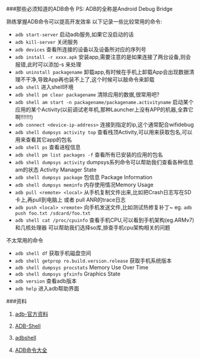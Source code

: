 ###那些必须知道的ADB命令
PS: ADB的全称是Android Debug Bridge

熟练掌握ADB命令可以提高开发效率
以下记录一些比较常用的命令:

* `adb start-server`  启动adb服务,如果它没启动的话
* `adb kill-server`
关闭服务
* `adb devices`
查看所连接的设备以及设备所对应的序列号
* `adb install -r xxxx.apk`
安装app,需要注意的是如果连接了两台设备,则会报错,此时可以添加-s <serialNumber>来处理
* `adb uninstall packagename`
卸载app,有时候在手机上卸载App会出现数据清理不干净,导致App再也装不上了,这个时候可以敲命令来卸载
* `adb shell`
进入shell环境
* `adb shell pm clear packagename`
清除应用的数据,很常用吧?
* `adb shell am start -n packagename/packagename.activityname`
启动某个应用的某个Activity(以前调试老年机,那种Launcher上没有APP的机器,全靠它啊!!!!!!!)
* `adb connect <device-ip-address>`
连接到指定的ip,这个通常配合wifidebug
* `adb shell dumpsys activity top`
查看栈顶Activity,可以用来获取包名,可以用来查看其它app的包名
* `adb shell ps`
查看进程信息
* `adb shell pm list packages -f`
查看所有已安装的应用的包名
* `adb shell dumpsys activity`
dumpsys系列命令可以帮助我们查看各种信息
am的状态 Activity Manager State
* `adb shell dumpsys package`
包信息 Package Information
* `adb shell dumpsys meminfo`
内存使用情况Memory Usage
* `adb pull <remote> <local>`
从手机复制文件出来,比如把Crash日志写在SD卡上,再pull到电脑上 或者 pull ANR的trace日志
* `adb push <local> <remote>`
向手机发送文件,比如测试热修复补丁~
eg. `adb push foo.txt /sdcard/foo.txt`
* `adb shell cat /proc/cpuinfo`
查看手机CPU,可以看到手机架构(eg.ARMv7) 和几核处理器
可以帮助我们选择so库,排查手机cpu架构相关的问题

不太常用的命令
* `adb shell df`
获取手机磁盘空间
* `adb shell getprop ro.build.version.release`
获取手机系统版本
* `adb shell dumpsys procstats`
Memory Use Over Time
* `adb shell dumpsys gfxinfo`
Graphics State
* `adb version`
查看adb版本
* `adb help`
进入adb帮助界面

###资料
1. [adb-官方资料](https://developer.android.com/intl/zh-cn/tools/help/adb.html)

2. [ADB-Shell](https://ar-g.github.io/ADB-Shell-Part-1/)

3. [adbshell](http://adbshell.com/)

4. [ADB命令大全](http://www.jianshu.com/p/860bc2bf1a6a)